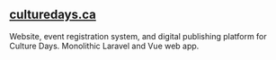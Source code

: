 ---
---

## [<span>culturedays.ca</span>](https://culturedays.ca)

Website, event registration system, and digital publishing platform for Culture Days. Monolithic Laravel and Vue web app.
